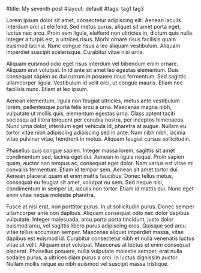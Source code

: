 #title: My seventh post
#layout: default
#tags: tag1 tag3

Lorem ipsum dolor sit amet, consectetur adipiscing elit. Aenean iaculis interdum orci ut eleifend. Sed metus purus, aliquet sit amet porta eget, luctus nec arcu. Proin sem ligula, eleifend non ultricies in, dictum quis nulla. Integer a turpis est, a ultrices risus. Morbi ornare risus facilisis quam euismod lacinia. Nunc congue risus a leo aliquam vestibulum. Aliquam imperdiet suscipit scelerisque. Curabitur vitae nisi urna.

Aliquam euismod odio eget risus interdum vel bibendum enim ornare. Aliquam erat volutpat. In id ante sit amet leo egestas elementum. Duis consequat sapien ac dui rutrum in posuere risus fermentum. Sed sagittis ullamcorper ligula. Vestibulum id velit orci, ut congue mauris. Etiam nec facilisis nunc. Etiam at leo ipsum.

Aenean elementum, ligula non feugiat ultricies, metus ante vestibulum lorem, pellentesque porta felis arcu a urna. Maecenas magna nibh, vulputate ut mollis quis, elementum egestas urna. Class aptent taciti sociosqu ad litora torquent per conubia nostra, per inceptos himenaeos. Nunc urna dolor, interdum eget vehicula id, pharetra at augue. Nullam eu tortor vitae nibh adipiscing adipiscing sed in ante. Nam nibh nibh, lacinia vitae pulvinar vitae, hendrerit in metus. Aliquam feugiat cursus sollicitudin.

Phasellus quis congue sapien. Integer massa lorem, sagittis sit amet condimentum sed, lacinia eget dui. Aenean in ligula neque. Proin sapien quam, auctor non tempus ac, consequat eget dolor. Nam varius est vitae mi convallis fermentum. Etiam id tempor sem. Aenean sit amet tortor dui. Aenean placerat quam et enim mattis faucibus. Donec tellus metus, consequat eu feugiat sit amet, volutpat eu sem. Sed neque nisl, condimentum in semper ut, iaculis non tortor. Etiam id mattis dui. Nunc eget enim vitae neque molestie pharetra.

Fusce at nisi erat, non porttitor purus. In ut sollicitudin purus. Donec semper ullamcorper ante non dapibus. Aliquam consequat odio nec dolor dapibus vulputate. Integer malesuada, arcu porta porta tincidunt, justo dolor euismod arcu, vel sagittis libero purus adipiscing eros. Quisque sed arcu vitae tellus accumsan semper. Maecenas aliquet imperdiet massa, vitae dapibus est euismod id. Curabitur consectetur nibh et nulla venenatis luctus vitae ut velit. Aliquam erat volutpat. Maecenas at lectus et enim consequat placerat. Phasellus posuere, nulla vulputate molestie semper, erat nulla sodales purus, a ultrices diam purus a orci. In luctus dignissim auctor. Nullam mollis neque eu nibh euismod vel suscipit massa tristique. 
